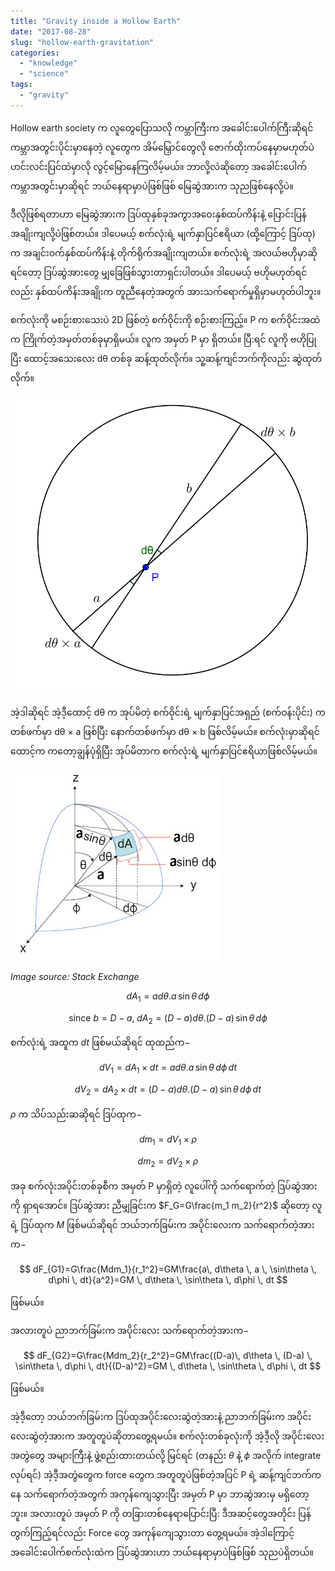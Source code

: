 ```yaml
---
title: "Gravity inside a Hollow Earth"
date: "2017-08-28"
slug: "hollow-earth-gravitation"
categories:
  - "knowledge"
  - "science"
tags:
  - "gravity"
---
```


Hollow earth society က လူတွေပြောသလို ကမ္ဘာကြီးက အခေါင်းပေါက်ကြီးဆိုရင် ကမ္ဘာအတွင်းပိုင်းမှာနေတဲ့ လူတွေက အိမ်မြှောင်တွေလို ဇောက်ထိုးကပ်နေမှာမဟုတ်ပဲ ဟင်းလင်းပြင်ထဲမှာလို လွင့်မြောနေကြလိမ့်မယ်။ ဘာလို့လဲဆိုတော့ အခေါင်းပေါက်ကမ္ဘာအတွင်းမှာဆိုရင် ဘယ်နေရာမှာပဲဖြစ်ဖြစ် မြေဆွဲအားက သုညဖြစ်နေလို့ပဲ။

ဒီလိုဖြစ်ရတာဟာ မြေဆွဲအားက ဒြပ်ထုနှစ်ခုအကွာအဝေးနှစ်ထပ်ကိန်းနဲ့ ပြောင်းပြန်အချိုးကျလို့ပဲဖြစ်တယ်။ ဒါပေမယ့် စက်လုံးရဲ့ မျက်နှာပြင်ဧရိယာ (ထို့ကြောင့် ဒြပ်ထု) က အချင်းဝက်နှစ်ထပ်ကိန်းနဲ့ တိုက်ရိုက်အချိုးကျတယ်။ စက်လုံးရဲ့ အလယ်ဗဟိုမှာဆိုရင်တော့ ဒြပ်ဆွဲအားတွေ မျှခြေဖြစ်သွားတာရှင်းပါတယ်။ ဒါပေမယ့် ဗဟိုမဟုတ်ရင်လည်း နှစ်ထပ်ကိန်းအချိုးက တူညီနေတဲ့အတွက် အားသက်ရောက်မှုရှိမှာမဟုတ်ပါဘူး။

စက်လုံးကို မစဉ်းစားသေးပဲ 2D ဖြစ်တဲ့ စက်ဝိုင်းကို စဉ်းစားကြည့်။ P က စက်ဝိုင်းအထဲက ကြိုက်တဲ့အမှတ်တစ်ခုမှာရှိမယ်။ လူက အမှတ် P မှာ ရှိတယ်။ ပြီ:ရင် လူကို ဗဟိုပြုပြီး ထောင့်အသေးလေး dθ တစ်ခု ဆန့်ထုတ်လိုက်။ သူ့ဆန့်ကျင်ဘက်ကိုလည်း ဆွဲထုတ်လိုက်။

![Arc](./images/arc1.png?w=300)

အဲ့ဒါဆိုရင် အဲ့ဒီ့ထောင့် dθ က အုပ်မိတဲ့ စက်ဝိုင်းရဲ့ မျက်နှာပြင်အရှည် (စက်ဝန်းပိုင်း) က တစ်ဖက်မှာ dθ × a ဖြစ်ပြီး နောက်တစ်ဖက်မှာ dθ × b ဖြစ်လိမ့်မယ်။ စက်လုံးမှာဆိုရင် ထောင့်က ကတော့ချွန်ပုံရှိပြီး အုပ်မိတာက စက်လုံးရဲ့ မျက်နှာပြင်ဧရိယာဖြစ်လိမ့်မယ်။

![Differential area of a sphere](images/differential-area-of-a-sphere.jpg)

_Image source: Stack Exchange_

$$
dA_1=a d\theta .a\, \sin\theta \, d\phi
$$

$$
\text{since} \  b=D-a, \; dA_2=(D-a)d\theta.(D-a)\, \sin\theta \, d\phi
$$

စက်လုံးရဲ့ အထူက $dt$ ဖြစ်မယ်ဆိုရင် ထုထည်က−

$$
dV_1=dA_1\times dt=a d\theta .a \, \sin\theta \, d\phi \, dt
$$

$$
dV_2=dA_2\times dt=(D-a) d\theta .(D-a) \, \sin\theta \, d\phi \, dt
$$

$\rho$ က သိပ်သည်းဆဆိုရင် ဒြပ်ထုက−

$$
dm_1=dV_1\times \rho
$$

$$
dm_2=dV_2\times \rho
$$

အခု စက်လုံးအပိုင်းတစ်ခုစီက အမှတ် P မှာရှိတဲ့ လူပေါ်ကို သက်ရောက်တဲ့ ဒြပ်ဆွဲအားကို ရှာရအောင်။ ဒြပ်ဆွဲအား ညီမျှခြင်းက $F_G=G\frac{m_1 m_2}{r^2}$ ဆိုတော့ လူရဲ့ ဒြပ်ထုက $M$ ဖြစ်မယ်ဆိုရင် ဘယ်ဘက်ခြမ်းက အပိုင်းလေးက သက်ရောက်တဲ့အားက−

$$
dF_{G1}=G\frac{Mdm_1}{r_1^2}=GM\frac{a\, d\theta \, a \, \sin\theta \, d\phi \, dt}{a^2}=GM \, d\theta \, \sin\theta \, d\phi \, dt
$$

ဖြစ်မယ်။

အလားတူပဲ ညာဘက်ခြမ်းက အပိုင်းလေး သက်ရောက်တဲ့အားက−

$$
dF_{G2}=G\frac{Mdm_2}{r_2^2}=GM\frac{(D-a)\, d\theta \, (D-a) \, \sin\theta \, d\phi \, dt}{(D-a)^2}=GM \, d\theta \, \sin\theta \, d\phi \, dt
$$

ဖြစ်မယ်။

အဲ့ဒီ့တော့ ဘယ်ဘက်ခြမ်းက ဒြပ်ထုအပိုင်းလေးဆွဲတဲ့အားနဲ့ ညာဘက်ခြမ်းက အပိုင်းလေးဆွဲတဲ့အားက အတူတူပဲဆိုတာတွေ့ရမယ်။ စက်လုံးတစ်ခုလုံးကို အဲ့ဒီ့လို အပိုင်းလေးအတွဲတွေ အများကြီးနဲ့ ဖွဲ့စည်းထားတယ်လို့ မြင်ရင် (တနည်း $\theta$ နဲ့ $\phi$ အလိုက် integrate လုပ်ရင်) အဲ့ဒီ့အတွဲတွေက force တွေက အတူတူပဲဖြစ်တဲ့အပြင် P ရဲ့ ဆန့်ကျင်ဘက်ကနေ သက်ရောက်တဲ့အတွက် အကုန်ကျေသွားပြီး အမှတ် P မှာ ဘာဆွဲအားမှ မရှိတော့ဘူး။ အလားတူပဲ အမှတ် P ကို တခြားတစ်နေရာပြောင်းပြီ: ဒီအဆင့်တွေအတိုင်း ပြန်တွက်ကြည့်ရင်လည်း Force တွေ အကုန်ကျေသွားတာ တွေ့ရမယ်။ အဲ့ဒါကြောင့် အခေါင်းပေါက်စက်လုံးထဲက ဒြပ်ဆွဲအားဟာ ဘယ်နေရာမှာပဲဖြစ်ဖြစ် သုညပဲရှိတယ်။
